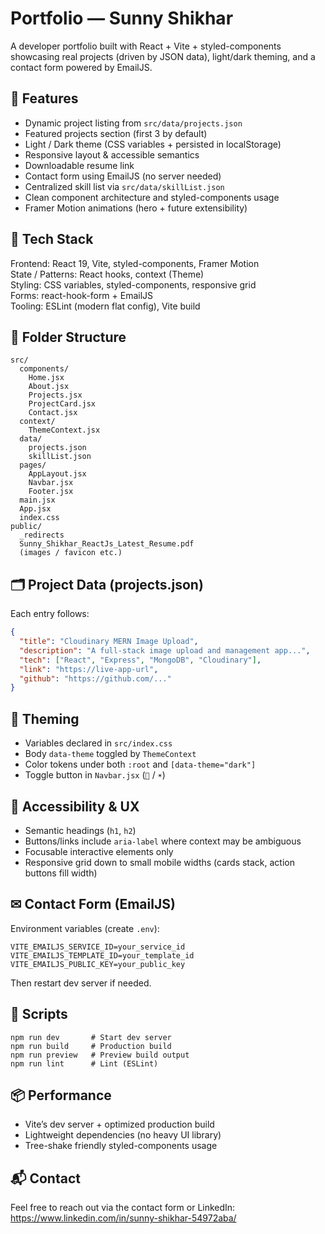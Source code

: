 # Portfolio — Sunny Shikhar

A developer portfolio built with React + Vite + styled-components showcasing real projects (driven by JSON data), light/dark theming, and a contact form powered by EmailJS.

## 🚀 Features
- Dynamic project listing from `src/data/projects.json`
- Featured projects section (first 3 by default)
- Light / Dark theme (CSS variables + persisted in localStorage)
- Responsive layout & accessible semantics
- Downloadable resume link
- Contact form using EmailJS (no server needed)
- Centralized skill list via `src/data/skillList.json`
- Clean component architecture and styled-components usage
- Framer Motion animations (hero + future extensibility)

## 🧱 Tech Stack
Frontend: React 19, Vite, styled-components, Framer Motion  
State / Patterns: React hooks, context (Theme)  
Styling: CSS variables, styled-components, responsive grid  
Forms: react-hook-form + EmailJS  
Tooling: ESLint (modern flat config), Vite build

## 📁 Folder Structure
```
src/
  components/
    Home.jsx
    About.jsx
    Projects.jsx
    ProjectCard.jsx
    Contact.jsx
  context/
    ThemeContext.jsx
  data/
    projects.json
    skillList.json
  pages/
    AppLayout.jsx
    Navbar.jsx
    Footer.jsx
  main.jsx
  App.jsx
  index.css
public/
  _redirects
  Sunny_Shikhar_ReactJs_Latest_Resume.pdf
  (images / favicon etc.)
```

## 🗂 Project Data (projects.json)
Each entry follows:
```json
{
  "title": "Cloudinary MERN Image Upload",
  "description": "A full-stack image upload and management app...",
  "tech": ["React", "Express", "MongoDB", "Cloudinary"],
  "link": "https://live-app-url",
  "github": "https://github.com/..."
}
```

## 🎨 Theming
- Variables declared in `src/index.css`
- Body `data-theme` toggled by `ThemeContext`
- Color tokens under both `:root` and `[data-theme="dark"]`
- Toggle button in `Navbar.jsx` (`🌙` / `☀️`)

## 🧪 Accessibility & UX
- Semantic headings (`h1`, `h2`)
- Buttons/links include `aria-label` where context may be ambiguous
- Focusable interactive elements only
- Responsive grid down to small mobile widths (cards stack, action buttons fill width)

## ✉ Contact Form (EmailJS)
Environment variables (create `.env`):
```
VITE_EMAILJS_SERVICE_ID=your_service_id
VITE_EMAILJS_TEMPLATE_ID=your_template_id
VITE_EMAILJS_PUBLIC_KEY=your_public_key
```
Then restart dev server if needed.

## 🧾 Scripts
```
npm run dev       # Start dev server
npm run build     # Production build
npm run preview   # Preview build output
npm run lint      # Lint (ESLint)
```

## 📦 Performance
- Vite’s dev server + optimized production build
- Lightweight dependencies (no heavy UI library)
- Tree-shake friendly styled-components usage


## 📬 Contact
Feel free to reach out via the contact form or LinkedIn:
https://www.linkedin.com/in/sunny-shikhar-54972aba/
